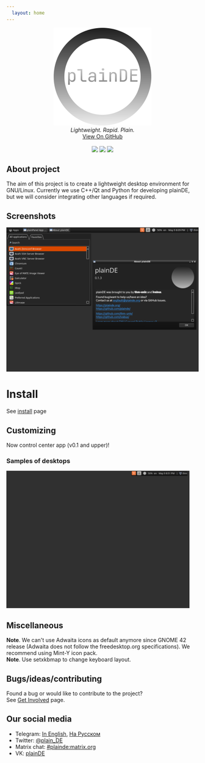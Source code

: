 ```yaml
---
  layout: home
---
```

<div align=center>
  <img src="https://raw.githubusercontent.com/plainDE/.github/main/profile/logo.png" width=256 height=256>
  <br>
  <i>Lightweight. Rapid. Plain.</i>
  <br>
  <a href="https://github.com/plainDE">View On GitHub</a><br><br>
  
  <img src="https://img.shields.io/github/last-commit/plainDE/plainPanel?style=plastic">
  <img src="https://img.shields.io/github/license/plainDE/plainPanel?style=plastic">
  <img src="https://img.shields.io/aur/version/plainde-meta?style=plastic">
</div>

## About project
The aim of this project is to create a lightweight desktop environment for GNU/Linux. Currently we use C++/Qt and Python for developing plainDE, but we will consider integrating other languages if required.

## Screenshots
<img src="scr/scr0.1.3.png" width="640">

# Install
See [install](/pages/install) page

## Customizing
Now control center app (v0.1 and upper)!<br>
### Samples of desktops
<img src="scr/tweaks/tweak1.png" width="480">

## Miscellaneous
**Note**. We can't use Adwaita icons as default anymore since GNOME 42 release (Adwaita does not follow the freedesktop.org specifications). We recommend using Mint-Y icon pack.<br>
**Note**. Use setxkbmap to change keyboard layout.

## Bugs/ideas/contributing
Found a bug or would like to contribute to the project?<br>
See <a href="https://plainde.org/pages/get-involved">Get Involved</a> page.

## Our social media
- Telegram: <a href="https://t.me/plainDENews">In English</a>, <a href="https://t.me/plainDENewsRUS">На Русском</a>
- Twitter: <a href="https://twitter.com/plain_DE">@plain_DE</a>
- Matrix chat: <a href="https://matrix.to/#/#plainde:matrix.org">#plainde:matrix.org</a>
- VK: <a href="https://vk.com/plainDE">plainDE</a>
